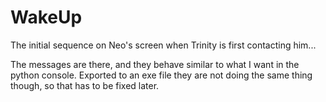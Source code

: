 # WakeUp

The initial sequence on Neo's screen when Trinity is first contacting him...

The messages are there, and they behave similar to what I want in the python console.
Exported to an exe file they are not doing the same thing though, so that has to be fixed later.
